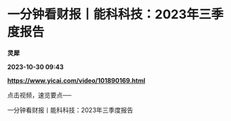 # 一分钟看财报丨能科科技：2023年三季度报告
**灵犀**

**2023-10-30 09:43**

**https://www.yicai.com/video/101890169.html**

点击视频，速览要点──

一分钟看财报丨能科科技：2023年三季度报告
